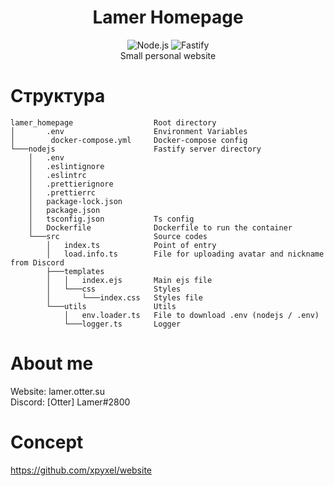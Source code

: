 <div align='center'>
  <h1>Lamer Homepage</h1>
  <img src="https://img.shields.io/badge/-Node-2C2F33?style=flat&logo=node.js" alt="Node.js">
  <img src="https://img.shields.io/badge/-Fastify-2C2F33?style=flat&logo=fastify" alt="Fastify"><br>
  Small personal website
</div>

# Структура
```
lamer_homepage                  Root directory
│       .env                    Environment Variables
│        docker-compose.yml     Docker-compose config
└───nodejs                      Fastify server directory
    │   .env
    │   .eslintignore
    │   .eslintrc
    │   .prettierignore
    │   .prettierrc
    │   package-lock.json
    │   package.json
    │   tsconfig.json           Ts config
    │   Dockerfile              Dockerfile to run the container
    └───src                     Source codes
        │   index.ts            Point of entry
        │   load.info.ts        File for uploading avatar and nickname from Discord
        ├───templates
        │   │   index.ejs       Main ejs file
        │   └───css             Styles
        │       └───index.css   Styles file
        └───utils               Utils
            │   env.loader.ts   File to download .env (nodejs / .env)
            └───logger.ts       Logger
```

# About me
Website: lamer.otter.su <br>
Discord: [Otter] Lamer#2800

# Concept
https://github.com/xpyxel/website